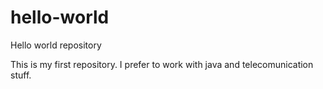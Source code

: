# hello-world
Hello world repository

This is my first repository. 
I prefer to work with java and telecomunication stuff.
